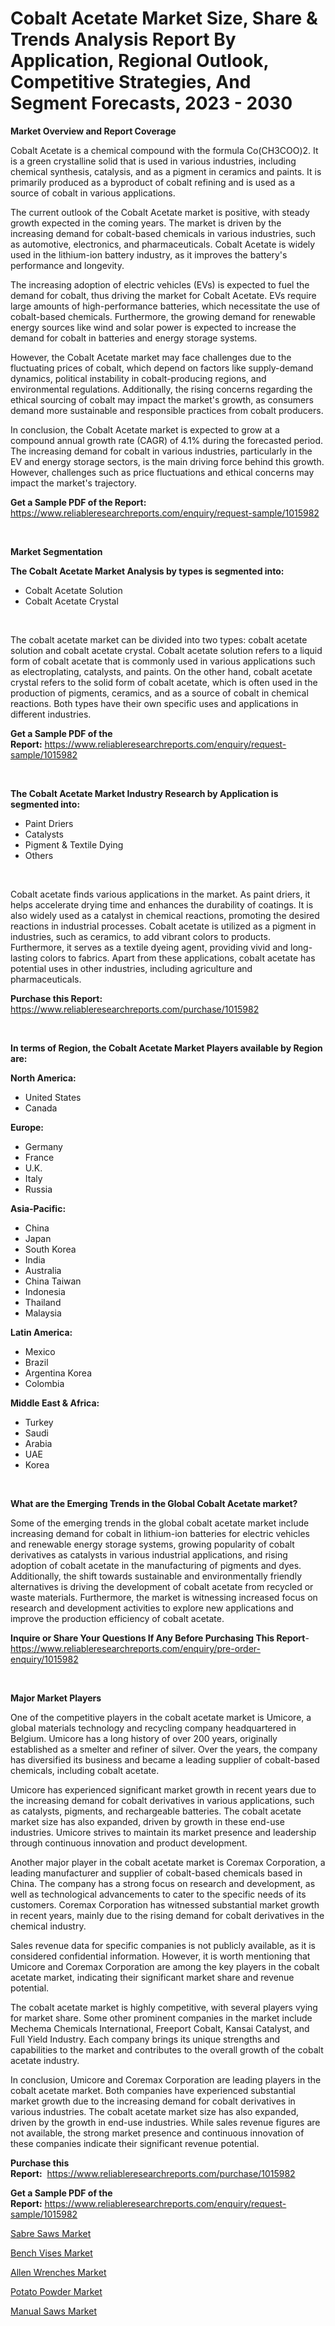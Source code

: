 <p><h1>Cobalt Acetate Market Size, Share & Trends Analysis Report By Application, Regional Outlook, Competitive Strategies, And Segment Forecasts, 2023 - 2030</h1></p><p><strong>Market Overview and Report Coverage</strong></p>
<p><p>Cobalt Acetate is a chemical compound with the formula Co(CH3COO)2. It is a green crystalline solid that is used in various industries, including chemical synthesis, catalysis, and as a pigment in ceramics and paints. It is primarily produced as a byproduct of cobalt refining and is used as a source of cobalt in various applications.</p><p>The current outlook of the Cobalt Acetate market is positive, with steady growth expected in the coming years. The market is driven by the increasing demand for cobalt-based chemicals in various industries, such as automotive, electronics, and pharmaceuticals. Cobalt Acetate is widely used in the lithium-ion battery industry, as it improves the battery's performance and longevity.</p><p>The increasing adoption of electric vehicles (EVs) is expected to fuel the demand for cobalt, thus driving the market for Cobalt Acetate. EVs require large amounts of high-performance batteries, which necessitate the use of cobalt-based chemicals. Furthermore, the growing demand for renewable energy sources like wind and solar power is expected to increase the demand for cobalt in batteries and energy storage systems.</p><p>However, the Cobalt Acetate market may face challenges due to the fluctuating prices of cobalt, which depend on factors like supply-demand dynamics, political instability in cobalt-producing regions, and environmental regulations. Additionally, the rising concerns regarding the ethical sourcing of cobalt may impact the market's growth, as consumers demand more sustainable and responsible practices from cobalt producers.</p><p>In conclusion, the Cobalt Acetate market is expected to grow at a compound annual growth rate (CAGR) of 4.1% during the forecasted period. The increasing demand for cobalt in various industries, particularly in the EV and energy storage sectors, is the main driving force behind this growth. However, challenges such as price fluctuations and ethical concerns may impact the market's trajectory.</p></p>
<p><strong>Get a Sample PDF of the Report:</strong> <a href="https://www.reliableresearchreports.com/enquiry/request-sample/1015982">https://www.reliableresearchreports.com/enquiry/request-sample/1015982</a></p>
<p>&nbsp;</p>
<p><strong>Market Segmentation</strong></p>
<p><strong>The Cobalt Acetate Market Analysis by types is segmented into:</strong></p>
<p><ul><li>Cobalt Acetate Solution</li><li>Cobalt Acetate Crystal</li></ul></p>
<p>&nbsp;</p>
<p><p>The cobalt acetate market can be divided into two types: cobalt acetate solution and cobalt acetate crystal. Cobalt acetate solution refers to a liquid form of cobalt acetate that is commonly used in various applications such as electroplating, catalysts, and paints. On the other hand, cobalt acetate crystal refers to the solid form of cobalt acetate, which is often used in the production of pigments, ceramics, and as a source of cobalt in chemical reactions. Both types have their own specific uses and applications in different industries.</p></p>
<p><strong>Get a Sample PDF of the Report:</strong>&nbsp;<a href="https://www.reliableresearchreports.com/enquiry/request-sample/1015982">https://www.reliableresearchreports.com/enquiry/request-sample/1015982</a></p>
<p>&nbsp;</p>
<p><strong>The Cobalt Acetate Market Industry Research by Application is segmented into:</strong></p>
<p><ul><li>Paint Driers</li><li>Catalysts</li><li>Pigment & Textile Dying</li><li>Others</li></ul></p>
<p>&nbsp;</p>
<p><p>Cobalt acetate finds various applications in the market. As paint driers, it helps accelerate drying time and enhances the durability of coatings. It is also widely used as a catalyst in chemical reactions, promoting the desired reactions in industrial processes. Cobalt acetate is utilized as a pigment in industries, such as ceramics, to add vibrant colors to products. Furthermore, it serves as a textile dyeing agent, providing vivid and long-lasting colors to fabrics. Apart from these applications, cobalt acetate has potential uses in other industries, including agriculture and pharmaceuticals.</p></p>
<p><strong>Purchase this Report:</strong>&nbsp; <a href="https://www.reliableresearchreports.com/purchase/1015982">https://www.reliableresearchreports.com/purchase/1015982</a></p>
<p>&nbsp;</p>
<p><strong>In terms of Region, the Cobalt Acetate Market Players available by Region are:</strong></p>
<p>
    <p> <strong> North America: </strong>
        <ul>
            <li>United States</li>
            <li>Canada</li>
        </ul>
        </p> 
    <p> <strong> Europe: </strong>
        <ul>
            <li>Germany</li>
            <li>France</li>
            <li>U.K.</li>
            <li>Italy</li>
            <li>Russia</li>
        </ul>
        </p> 
    <p> <strong> Asia-Pacific: </strong>
        <ul>
            <li>China</li>
            <li>Japan</li>
            <li>South Korea</li>
            <li>India</li>
            <li>Australia</li>
            <li>China Taiwan</li>
            <li>Indonesia</li>
            <li>Thailand</li>
            <li>Malaysia</li>
        </ul>
        </p> 
    <p> <strong> Latin America: </strong>
        <ul>
            <li>Mexico</li>
            <li>Brazil</li>
            <li>Argentina Korea</li>
            <li>Colombia</li>
        </ul>
        </p> 
    <p> <strong> Middle East & Africa: </strong>
        <ul>
            <li>Turkey</li>
            <li>Saudi</li>
            <li>Arabia</li>
            <li>UAE</li>
            <li>Korea</li>
        </ul>
    </p>
    </p>
<p>&nbsp;</p>
<p><strong>What are the Emerging Trends in the Global Cobalt Acetate market?</strong></p>
<p><p>Some of the emerging trends in the global cobalt acetate market include increasing demand for cobalt in lithium-ion batteries for electric vehicles and renewable energy storage systems, growing popularity of cobalt derivatives as catalysts in various industrial applications, and rising adoption of cobalt acetate in the manufacturing of pigments and dyes. Additionally, the shift towards sustainable and environmentally friendly alternatives is driving the development of cobalt acetate from recycled or waste materials. Furthermore, the market is witnessing increased focus on research and development activities to explore new applications and improve the production efficiency of cobalt acetate.</p></p>
<p><strong>Inquire or Share Your Questions If Any Before Purchasing This Report</strong>- <a href="https://www.reliableresearchreports.com/enquiry/pre-order-enquiry/1015982">https://www.reliableresearchreports.com/enquiry/pre-order-enquiry/1015982</a></p>
<p>&nbsp;</p>
<p><strong>Major Market Players</strong></p>
<p><p>One of the competitive players in the cobalt acetate market is Umicore, a global materials technology and recycling company headquartered in Belgium. Umicore has a long history of over 200 years, originally established as a smelter and refiner of silver. Over the years, the company has diversified its business and became a leading supplier of cobalt-based chemicals, including cobalt acetate.</p><p>Umicore has experienced significant market growth in recent years due to the increasing demand for cobalt derivatives in various applications, such as catalysts, pigments, and rechargeable batteries. The cobalt acetate market size has also expanded, driven by growth in these end-use industries. Umicore strives to maintain its market presence and leadership through continuous innovation and product development.</p><p>Another major player in the cobalt acetate market is Coremax Corporation, a leading manufacturer and supplier of cobalt-based chemicals based in China. The company has a strong focus on research and development, as well as technological advancements to cater to the specific needs of its customers. Coremax Corporation has witnessed substantial market growth in recent years, mainly due to the rising demand for cobalt derivatives in the chemical industry.</p><p>Sales revenue data for specific companies is not publicly available, as it is considered confidential information. However, it is worth mentioning that Umicore and Coremax Corporation are among the key players in the cobalt acetate market, indicating their significant market share and revenue potential.</p><p>The cobalt acetate market is highly competitive, with several players vying for market share. Some other prominent companies in the market include Mechema Chemicals International, Freeport Cobalt, Kansai Catalyst, and Full Yield Industry. Each company brings its unique strengths and capabilities to the market and contributes to the overall growth of the cobalt acetate industry.</p><p>In conclusion, Umicore and Coremax Corporation are leading players in the cobalt acetate market. Both companies have experienced substantial market growth due to the increasing demand for cobalt derivatives in various industries. The cobalt acetate market size has also expanded, driven by the growth in end-use industries. While sales revenue figures are not available, the strong market presence and continuous innovation of these companies indicate their significant revenue potential.</p></p>
<p><strong>Purchase this Report:</strong>&nbsp;&nbsp;<a href="https://www.reliableresearchreports.com/purchase/1015982">https://www.reliableresearchreports.com/purchase/1015982</a></p>
<p></p>
<p><strong>Get a Sample PDF of the Report:</strong>&nbsp;<a href="https://www.reliableresearchreports.com/enquiry/request-sample/1015982">https://www.reliableresearchreports.com/enquiry/request-sample/1015982</a></p>
<p><p><a href="https://medium.com/@sk99912151/sabre-saws-market-furnishes-information-on-market-share-market-trends-and-market-growth-66aabdedbeeb">Sabre Saws Market</a></p><p><a href="https://medium.com/@sanju991215/bench-vises-market-trends-and-market-analysis-forecasted-for-period-2023-2030-1fa97bd48c12">Bench Vises Market</a></p><p><a href="https://medium.com/@santo151299/allen-wrenches-market-insights-into-market-cagr-market-trends-and-growth-strategies-4e12f1d81dc4">Allen Wrenches Market</a></p><p><a href="https://medium.com/@sheilahaley2023/potato-powder-market-research-report-its-history-and-forecast-2023-to-2030-9b3cdc7c76ef">Potato Powder Market</a></p><p><a href="https://medium.com/@ssantosh15121999/manual-saws-market-insight-market-trends-growth-forecasted-from-2023-to-2030-8f6f2c70df47">Manual Saws Market</a></p></p>